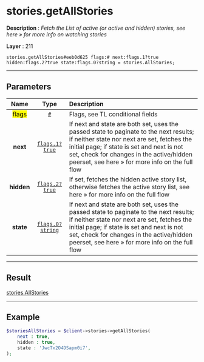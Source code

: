 # stories.getAllStories

**Description** : *Fetch the List of active \(or active and hidden\) stories, see here &raquo; for more info on watching stories*

**Layer** : 211

```tl
stories.getAllStories#eeb0d625 flags:# next:flags.1?true hidden:flags.2?true state:flags.0?string = stories.AllStories;
```

---

## Parameters

| Name | Type | Description |
| :---: | :---: | :--- |
| <mark>flags</mark> | [`#`](type/#) | Flags, see TL conditional fields |
| **next** | [`flags.1?true`](type/true) | If next and state are both set, uses the passed state to paginate to the next results; if neither state nor next are set, fetches the initial page; if state is set and next is not set, check for changes in the active/hidden peerset, see here » for more info on the full flow |
| **hidden** | [`flags.2?true`](type/true) | If set, fetches the hidden active story list, otherwise fetches the active story list, see here » for more info on the full flow |
| **state** | [`flags.0?string`](type/string) | If next and state are both set, uses the passed state to paginate to the next results; if neither state nor next are set, fetches the initial page; if state is set and next is not set, check for changes in the active/hidden peerset, see here » for more info on the full flow |

---

## Result

[stories.AllStories](type/stories.AllStories)

---

## Example

```php
$storiesAllStories = $client->stories->getAllStories(
	next : true,
	hidden : true,
	state : 'JwcTx2O4DSapm0i7',
);
```